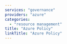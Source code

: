 ```yaml
---
services: "governance"
providers: "azure"
categories:
  - "resource management"
title: "Azure Policy"
linkTitle: "Azure Policy"
---
```

